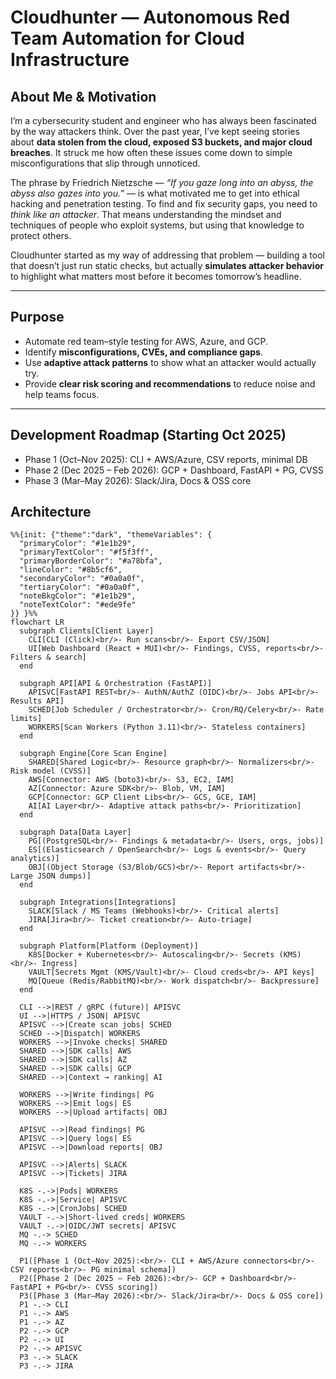 # Cloudhunter — Autonomous Red Team Automation for Cloud Infrastructure

##  About Me & Motivation
I’m a cybersecurity student and engineer who has always been fascinated by the way attackers think. Over the past year, I’ve kept seeing stories about **data stolen from the cloud, exposed S3 buckets, and major cloud breaches**. It struck me how often these issues come down to simple misconfigurations that slip through unnoticed.

The phrase by Friedrich Nietzsche — *“If you gaze long into an abyss, the abyss also gazes into you.”* — is what motivated me to get into ethical hacking and penetration testing. To find and fix security gaps, you need to *think like an attacker*. That means understanding the mindset and techniques of people who exploit systems, but using that knowledge to protect others.

Cloudhunter started as my way of addressing that problem — building a tool that doesn’t just run static checks, but actually **simulates attacker behavior** to highlight what matters most before it becomes tomorrow’s headline.

---

##  Purpose
- Automate red team–style testing for AWS, Azure, and GCP.
- Identify **misconfigurations, CVEs, and compliance gaps**.
- Use **adaptive attack patterns** to show what an attacker would actually try.
- Provide **clear risk scoring and recommendations** to reduce noise and help teams focus.

---

##  Development Roadmap (Starting Oct 2025)
- Phase 1 (Oct–Nov 2025): CLI + AWS/Azure, CSV reports, minimal DB
- Phase 2 (Dec 2025 – Feb 2026): GCP + Dashboard, FastAPI + PG, CVSS
- Phase 3 (Mar–May 2026): Slack/Jira, Docs & OSS core

## Architecture 
```mermaid
%%{init: {"theme":"dark", "themeVariables": {
  "primaryColor": "#1e1b29",
  "primaryTextColor": "#f5f3ff",
  "primaryBorderColor": "#a78bfa",
  "lineColor": "#8b5cf6",
  "secondaryColor": "#0a0a0f",
  "tertiaryColor": "#0a0a0f",
  "noteBkgColor": "#1e1b29",
  "noteTextColor": "#ede9fe"
}} }%%
flowchart LR
  subgraph Clients[Client Layer]
    CLI[CLI (Click)<br/>- Run scans<br/>- Export CSV/JSON]
    UI[Web Dashboard (React + MUI)<br/>- Findings, CVSS, reports<br/>- Filters & search]
  end

  subgraph API[API & Orchestration (FastAPI)]
    APISVC[FastAPI REST<br/>- AuthN/AuthZ (OIDC)<br/>- Jobs API<br/>- Results API]
    SCHED[Job Scheduler / Orchestrator<br/>- Cron/RQ/Celery<br/>- Rate limits]
    WORKERS[Scan Workers (Python 3.11)<br/>- Stateless containers]
  end

  subgraph Engine[Core Scan Engine]
    SHARED[Shared Logic<br/>- Resource graph<br/>- Normalizers<br/>- Risk model (CVSS)]
    AWS[Connector: AWS (boto3)<br/>- S3, EC2, IAM]
    AZ[Connector: Azure SDK<br/>- Blob, VM, IAM]
    GCP[Connector: GCP Client Libs<br/>- GCS, GCE, IAM]
    AI[AI Layer<br/>- Adaptive attack paths<br/>- Prioritization]
  end

  subgraph Data[Data Layer]
    PG[(PostgreSQL<br/>- Findings & metadata<br/>- Users, orgs, jobs)]
    ES[(Elasticsearch / OpenSearch<br/>- Logs & events<br/>- Query analytics)]
    OBJ[(Object Storage (S3/Blob/GCS)<br/>- Report artifacts<br/>- Large JSON dumps)]
  end

  subgraph Integrations[Integrations]
    SLACK[Slack / MS Teams (Webhooks)<br/>- Critical alerts]
    JIRA[Jira<br/>- Ticket creation<br/>- Auto-triage]
  end

  subgraph Platform[Platform (Deployment)]
    K8S[Docker + Kubernetes<br/>- Autoscaling<br/>- Secrets (KMS)<br/>- Ingress]
    VAULT[Secrets Mgmt (KMS/Vault)<br/>- Cloud creds<br/>- API keys]
    MQ[Queue (Redis/RabbitMQ)<br/>- Work dispatch<br/>- Backpressure]
  end

  CLI -->|REST / gRPC (future)| APISVC
  UI -->|HTTPS / JSON| APISVC
  APISVC -->|Create scan jobs| SCHED
  SCHED -->|Dispatch| WORKERS
  WORKERS -->|Invoke checks| SHARED
  SHARED -->|SDK calls| AWS
  SHARED -->|SDK calls| AZ
  SHARED -->|SDK calls| GCP
  SHARED -->|Context → ranking| AI

  WORKERS -->|Write findings| PG
  WORKERS -->|Emit logs| ES
  WORKERS -->|Upload artifacts| OBJ

  APISVC -->|Read findings| PG
  APISVC -->|Query logs| ES
  APISVC -->|Download reports| OBJ

  APISVC -->|Alerts| SLACK
  APISVC -->|Tickets| JIRA

  K8S -.->|Pods| WORKERS
  K8S -.->|Service| APISVC
  K8S -.->|CronJobs| SCHED
  VAULT -.->|Short-lived creds| WORKERS
  VAULT -.->|OIDC/JWT secrets| APISVC
  MQ -.-> SCHED
  MQ -.-> WORKERS

  P1([Phase 1 (Oct–Nov 2025):<br/>- CLI + AWS/Azure connectors<br/>- CSV reports<br/>- PG minimal schema])
  P2([Phase 2 (Dec 2025 – Feb 2026):<br/>- GCP + Dashboard<br/>- FastAPI + PG<br/>- CVSS scoring])
  P3([Phase 3 (Mar–May 2026):<br/>- Slack/Jira<br/>- Docs & OSS core])
  P1 -.-> CLI
  P1 -.-> AWS
  P1 -.-> AZ
  P2 -.-> GCP
  P2 -.-> UI
  P2 -.-> APISVC
  P3 -.-> SLACK
  P3 -.-> JIRA

